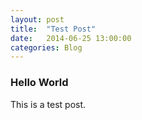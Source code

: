 ```yaml
---
layout: post
title:  "Test Post"
date:   2014-06-25 13:00:00
categories: Blog
---
```


<h3>Hello World</h3>
This is a test post.